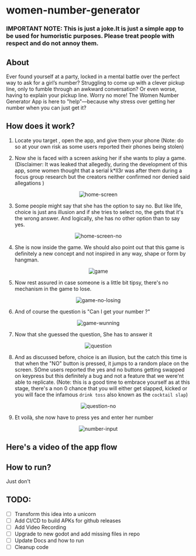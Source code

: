 # women-number-generator

### IMPORTANT NOTE: This is just a joke.It is just a simple app to be used for humoristic purposes. Please treat people with respect and do not annoy them.

## About
Ever found yourself at a party, locked in a mental battle over the perfect way to ask for a girl’s number? Struggling to come up with a clever pickup line, only to fumble through an awkward conversation? Or even worse, having to explain your pickup line. Worry no more! The Women Number Generator App is here to "help"—because why stress over getting her number when you can just get it?

## How does it work?
1. Locate you target , open the app, and give them your phone (Note: do so at your own risk as some users reported their phones being stolen)

2. Now she is faced with a screen asking her if she wants to play a game. (Disclaimer: It was leaked that allegedly, during the development of this app, some women thought that a serial k*ll3r was after them during a focus group research but the creators neither confirmed nor denied said allegations )
<p align="center">
  <img src="./docs/screenshots/1-home-screen.png" alt="home-screen" style="max-height:400"/>
</p>

3. Some people might say that she has the option to say no. But like life, choice is just ans illusion and if she tries to select no, the gets that it's the wrong answer. And logically, she has no other option than to say yes.
<p align="center">
  <img src="./docs/screenshots/2-nome-screen-no.png" alt="home-screen-no" style="max-height:400"/>
</p>

4. She is now inside the game. We should also point out that this game is definitely a new concept and not inspired in any way, shape or form by hangman.

<p align="center">
  <img src="./docs/screenshots/3-hangman-game.png" alt="game" style="max-height:400"/>
</p>

5. Now rest assured in case someone is a little bit tipsy, there's no mechanism in the game to lose.

<p align="center">
  <img src="./docs/screenshots/5-hangman-no-losing.png" alt="game-no-losing" style="max-height:400"/>
</p>

6. And of course the question is "Can I get your number ?"
<p align="center">
  <img src="./docs/screenshots/4-hangman-game-word.png" alt="game-wunning" style="max-height:400"/>
</p>

7. Now that she guessed the question, She has to answer it

<p align="center">
  <img src="./docs/screenshots/6-quesion.png" alt="question" style="max-height:400"/>
</p>

8. And as discussed before, choice is an illusion, but the catch this time is that when the "NO" button is pressed, it jumps to a random place on the screen. SOme users reported the yes and no buttons getting swapped on keypress but this definitely a bug and not a feature that we were'nt able to replicate. (Note: this is a good time to embrace yourself as at this stage, there's a non 0 chance that you will either get slapped, kicked or you will face the infamous `drink toss` also known as the `cocktail slap`)

<p align="center">
  <img src="./docs/screenshots/7-question-no-answer.png" alt="question-no" style="max-height:400"/>
</p>

9. Et voilà, she now have to press yes and enter her number

<p align="center">
  <img src="./docs/screenshots/8-tada.png" alt="number-input" style="max-height:400"/>
</p>

## Here's a video of the app flow

## How to run?
Just don't

## TODO:

- [ ] Transform this idea into a unicorn
- [ ] Add CI/CD to build APKs for github releases
- [ ] Add Video Recording
- [ ] Upgrade to new godot and add missing files in repo
- [ ] Update Docs and how to run
- [ ] Cleanup code
